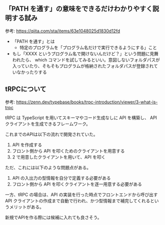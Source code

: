 ## 「PATH を通す」の意味をできるだけわかりやすく説明する試み

参考: https://qiita.com/sta/items/63e1048025d1830d12fd

- 「PATH を通す」とは
  - 特定のプログラムを「プログラム名だけで実行できるようにする」こと
- もし「XXXX というプログラム名で開けないんだけど？」という問題に見舞われたら、 which コマンドを試してみるといい。意図しないフォルダパスが入っていたり、そもそもプログラムが格納されたフォルダパスが登録されていなかったりする

## tRPCについて

参考: https://zenn.dev/typebase/books/trpc-introduction/viewer/3-what-is-trpc

tRPC は TypeScript を用いてスキーマやコード生成なしに API を構築し、 API クライアントを生成できるフレームワーク。

これまでのAPIは以下の流れで開発されていた。

1. API を作成する
2. フロント側から API を叩くためのクライアントを用意する
3. 2 で用意したクライアントを用いて、API を叩く

ただ、これには以下のような問題点がある。

1. API の入出力の型情報を自分で定義する必要がある
2. フロント側から API を叩くクライアントを逐一用意する必要がある

一方、tRPC の場合は、API の実装を行った時点でフロントエンドから呼び出す API クライアントの作成まで自動で行われ、かつ型情報まで補完してくれるというメリットがある。

新規でAPIを作る際には候補に入れても良さそう。
